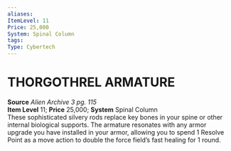 ```yaml
---
aliases: 
ItemLevel: 11
Price: 25,000
System: Spinal Column 
tags: 
Type: Cybertech
---
```

# THORGOTHREL ARMATURE
**Source** _Alien Archive 3 pg. 115_  
**Item Level** 11; **Price** 25,000; **System** Spinal Column  
These sophisticated silvery rods replace key bones in your spine or other internal biological supports. The armature resonates with any armor upgrade you have installed in your armor, allowing you to spend 1 Resolve Point as a move action to double the force field’s fast healing for 1 round.